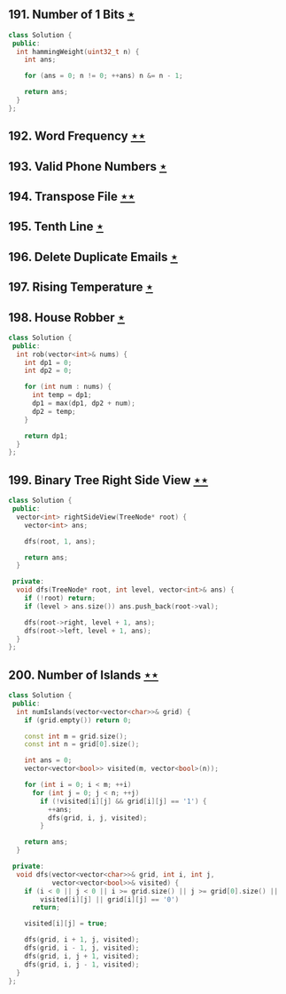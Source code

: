 ## 191. Number of 1 Bits [$\star$](https://leetcode.com/problems/number-of-1-bits)

```cpp
class Solution {
 public:
  int hammingWeight(uint32_t n) {
    int ans;

    for (ans = 0; n != 0; ++ans) n &= n - 1;

    return ans;
  }
};
```

## 192. Word Frequency [$\star\star$](https://leetcode.com/problems/word-frequency)

## 193. Valid Phone Numbers [$\star$](https://leetcode.com/problems/valid-phone-numbers)

## 194. Transpose File [$\star\star$](https://leetcode.com/problems/transpose-file)

## 195. Tenth Line [$\star$](https://leetcode.com/problems/tenth-line)

## 196. Delete Duplicate Emails [$\star$](https://leetcode.com/problems/delete-duplicate-emails)

## 197. Rising Temperature [$\star$](https://leetcode.com/problems/rising-temperature)

## 198. House Robber [$\star$](https://leetcode.com/problems/house-robber)

```cpp
class Solution {
 public:
  int rob(vector<int>& nums) {
    int dp1 = 0;
    int dp2 = 0;

    for (int num : nums) {
      int temp = dp1;
      dp1 = max(dp1, dp2 + num);
      dp2 = temp;
    }

    return dp1;
  }
};
```

## 199. Binary Tree Right Side View [$\star\star$](https://leetcode.com/problems/binary-tree-right-side-view)

```cpp
class Solution {
 public:
  vector<int> rightSideView(TreeNode* root) {
    vector<int> ans;

    dfs(root, 1, ans);

    return ans;
  }

 private:
  void dfs(TreeNode* root, int level, vector<int>& ans) {
    if (!root) return;
    if (level > ans.size()) ans.push_back(root->val);

    dfs(root->right, level + 1, ans);
    dfs(root->left, level + 1, ans);
  }
};
```

## 200. Number of Islands [$\star\star$](https://leetcode.com/problems/number-of-islands)

```cpp
class Solution {
 public:
  int numIslands(vector<vector<char>>& grid) {
    if (grid.empty()) return 0;

    const int m = grid.size();
    const int n = grid[0].size();

    int ans = 0;
    vector<vector<bool>> visited(m, vector<bool>(n));

    for (int i = 0; i < m; ++i)
      for (int j = 0; j < n; ++j)
        if (!visited[i][j] && grid[i][j] == '1') {
          ++ans;
          dfs(grid, i, j, visited);
        }

    return ans;
  }

 private:
  void dfs(vector<vector<char>>& grid, int i, int j,
           vector<vector<bool>>& visited) {
    if (i < 0 || j < 0 || i >= grid.size() || j >= grid[0].size() ||
        visited[i][j] || grid[i][j] == '0')
      return;

    visited[i][j] = true;

    dfs(grid, i + 1, j, visited);
    dfs(grid, i - 1, j, visited);
    dfs(grid, i, j + 1, visited);
    dfs(grid, i, j - 1, visited);
  }
};
```

